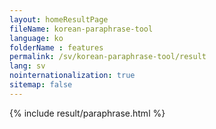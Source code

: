 ```yaml
---
layout: homeResultPage
fileName: korean-paraphrase-tool
language: ko
folderName : features
permalink: /sv/korean-paraphrase-tool/result
lang: sv
nointernationalization: true
sitemap: false
---
```

{% include result/paraphrase.html %}

<script src="/js/result/paraprashing.js" data-foldername="{{page.folderName}}" data-lang="{{page.lang}}"></script>